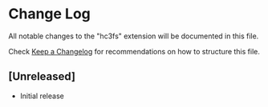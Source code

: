 # Change Log

All notable changes to the "hc3fs" extension will be documented in this file.

Check [Keep a Changelog](http://keepachangelog.com/) for recommendations on how to structure this file.

## [Unreleased]

- Initial release